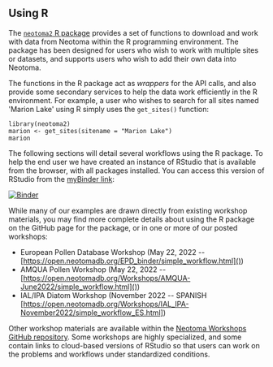 ## Using R

The [`neotoma2` R package](https://github.com/NeotomaDB/neotoma2) provides a set of functions to download and work with data from Neotoma within the R programming environment. The package has been designed for users who wish to work with multiple sites or datasets, and supports users who wish to add their own data into Neotoma.

The functions in the R package act as *wrappers* for the API calls, and also provide some secondary services to help the data work efficiently in the R environment. For example, a user who wishes to search for all sites named 'Marion Lake' using R simply uses the `get_sites()` function:

```{r}
library(neotoma2)
marion <- get_sites(sitename = "Marion Lake")
marion
```

The following sections will detail several workflows using the R package. To help the end user we have created an instance of RStudio that is available from the browser, with all packages installed. You can access this version of RStudio from the [myBinder link](https://mybinder.org/v2/gh/NeotomaDB/Current_Workshop/main?urlpath=rstudio):

[![Binder](https://mybinder.org/badge_logo.svg)](https://mybinder.org/v2/gh/NeotomaDB/Current_Workshop/main?urlpath=rstudio)

While many of our examples are drawn directly from existing workshop materials, you may find more complete details about using the R package on the GitHub page for the package, or in one or more of our posted workshops:

* European Pollen Database Workshop (May 22, 2022 -- [https://open.neotomadb.org/EPD_binder/simple_workflow.html]())
* AMQUA Pollen Workshop (May 22, 2022 -- [https://open.neotomadb.org/Workshops/AMQUA-June2022/simple_workflow.html]())
* IAL/IPA Diatom Workshop (November 2022 -- SPANISH [https://open.neotomadb.org/Workshops/IAL_IPA-November2022/simple_workflow_ES.html])

Other workshop materials are available within the [Neotoma Workshops GitHub repository](https://github.com/NeotomaDB/Workshops). Some workshops are highly specialized, and some contain links to cloud-based versions of RStudio so that users can work on the problems and workflows under standardized conditions.
